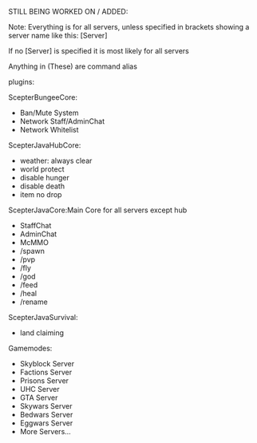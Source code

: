 STILL BEING WORKED ON / ADDED:

Note: Everything is for all servers, unless specified in brackets showing a server name like this: [Server]

If no [Server] is specified it is most likely for all servers

Anything in (These) are command alias

plugins:

ScepterBungeeCore:

- Ban/Mute System
- Network Staff/AdminChat
- Network Whitelist

ScepterJavaHubCore:

- weather: always clear
-  world protect
- disable hunger
- disable death
- item no drop

ScepterJavaCore:Main Core for all servers except hub

- StaffChat
- AdminChat
- McMMO
- /spawn
- /pvp
- /fly
- /god
- /feed
- /heal
- /rename

ScepterJavaSurvival:

- land claiming

Gamemodes:
- Skyblock Server
- Factions Server
- Prisons Server
- UHC Server
- GTA Server
- Skywars Server
- Bedwars Server
- Eggwars Server
- More Servers...